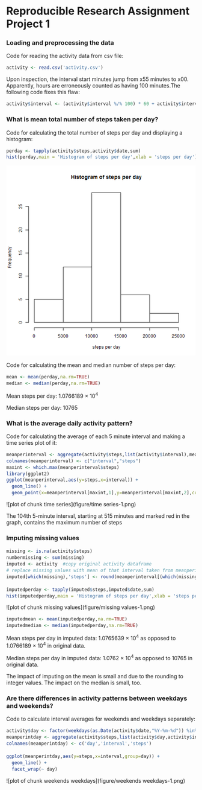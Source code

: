 
# Reproducible Research Assignment Project 1



### Loading and preprocessing the data


Code for reading the activity data from csv file:



```r
activity <- read.csv('activity.csv')
```


Upon inspection, the interval start minutes jump from x55 minutes to x00. Apparently, hours are erroneously counted as having 100 minutes.The following code fixes this flaw:



```r
activity$interval <- (activity$interval %/% 100) * 60 + activity$interval %% 100
```


### What is mean total number of steps taken per day?


Code for calculating the total number of steps per day and displaying a histogram:



```r
perday <- tapply(activity$steps,activity$date,sum)
hist(perday,main = 'Histogram of steps per day',xlab = 'steps per day')
```

![plot of chunk totalsteps](figure/totalsteps-1.png)


Code for calculating the mean and median number of steps per day:



```r
mean <- mean(perday,na.rm=TRUE)
median <- median(perday,na.rm=TRUE)
```

Mean steps per day: 1.0766189 &times; 10<sup>4</sup>

Median steps per day: 10765



### What is the average daily activity pattern?


Code for calculating the average of each 5 minute interval and making a time series plot of it:



```r
meanperinterval <- aggregate(activity$steps,list(activity$interval),mean,na.rm = TRUE)
colnames(meanperinterval) <- c("interval","steps")
maxint <- which.max(meanperinterval$steps)
library(ggplot2)
ggplot(meanperinterval,aes(y=steps,x=interval)) +
  geom_line() +
  geom_point(x=meanperinterval[maxint,1],y=meanperinterval[maxint,2],color="red")
```

![plot of chunk time series](figure/time series-1.png)

The 104th 5-minute interval, starting at 515 minutes and marked red in the graph, contains the maximum number of steps


### Imputing missing values


```r
missing <- is.na(activity$steps)
numbermissing <- sum(missing)
imputed <- activity  #copy original activity dataframe
# replace missing values with mean of that interval taken from meanperinterval data frame
imputed[which(missing),'steps'] <- round(meanperinterval[(which(missing) - 1) %% 288 + 1,'steps']) #use modulo to get daily interval index from total index, round to get integer number of steps

imputedperday <- tapply(imputed$steps,imputed$date,sum)
hist(imputedperday,main = 'Histogram of steps per day',xlab = 'steps per day')
```

![plot of chunk missing values](figure/missing values-1.png)

```r
imputedmean <- mean(imputedperday,na.rm=TRUE)
imputedmedian <- median(imputedperday,na.rm=TRUE)
```

Mean steps per day in imputed data: 1.0765639 &times; 10<sup>4</sup> as opposed to 1.0766189 &times; 10<sup>4</sup> in original data.

Median steps per day in imputed data: 1.0762 &times; 10<sup>4</sup> as opposed to 10765 in original data.

The impact of imputing on the mean is small and due to the rounding to integer values. 
The impact on the median is small, too.

### Are there differences in activity patterns between weekdays and weekends?

Code to calculate interval averages for weekends and weekdays separately:


```r
activity$day <- factor(weekdays(as.Date(activity$date,"%Y-%m-%d")) %in% c('Saturday','Sunday'), levels=c(TRUE, FALSE), labels=c('weekend', 'weekday') )
meanperintday <- aggregate(activity$steps,list(activity$day,activity$interval), mean, na.rm=TRUE)
colnames(meanperintday) <- c('day','interval','steps')

ggplot(meanperintday,aes(y=steps,x=interval,group=day)) +
  geom_line() +
  facet_wrap(~ day)
```

![plot of chunk weekends weekdays](figure/weekends weekdays-1.png)
